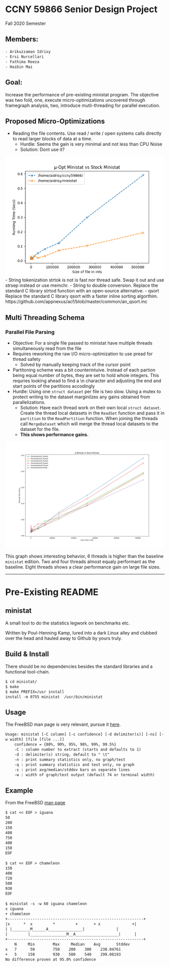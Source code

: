 # CCNY 59866 Senior Design Project
Fall 2020 Semester

## Members: 
	- Arikuzzaman Idrisy
	- Ersi Nurcellari
	- Fathima Reeza
	- Haibin Mai

## Goal: 
Increase the performance of pre-existing ministat program. The objective was two fold, one, execute micro-optimizations uncovered through framegraph analysis, two, introduce mutli-threading for parallel execution.

## Proposed Micro-Optimizations
- Reading the file contents.
Use read / write / open systems calls directly to read larger blocks of data at a time. 
	- Hurdle: Seems the gain is very minimal and not less than CPU Noise
	- Solution: Dont use it?
<img src="micro_vs_stock.png">
- String tokenization
strtok is not is fast nor thread safe. Swap it out and use strsep instead or use memchr.
- String to double conversion.
Replace the standard C library strtod function with an open-source alternative.
- qsort 
Replace the standard C library qsort with a faster inline sorting algorthim. https://github.com/appnexus/acf/blob/master/common/an_qsort.inc

## Multi Threading Schema
### Parallel File Parsing
- Objective: For a single file passed to ministat have multiple threads simultaneously read from the file
- Requires reworking the raw I/O micro-optimization to use pread for thread safety
	- Solved by manually keeping track of the cursor point
- Partitoning scheme was a bit counterintuive. Instead of each partion being equal number of bytes, they are set to hold whole integers. This requries looking ahead to find a \n character and adjusting the end and start points of the partitions accodingly
- Hurdle: Using one `struct dataset` per file is two slow. Using a mutex to protect writing to the dataset marginilzes any gains obtained from parallelizations.
	- Solution: Have each thread work on their own local `struct dataset`. Create the thread local datasets in the `ReadSet` function and pass it in `partition` to the `ReadPartition` function. When joining the threads call `MergeDataset` which will merge the thread local datasets to the dataset for the file. 
	- __This shows performance gains.__

<img src="images/parallel_vs_stock.png">

This graph shows interesting behavior, 6 threads is higher than the baseline `ministat` edition. Two and four threads almost equaly performant as the baseline. Eight threads shows a clear performance gain on large file sizes.



---

# Pre-Existing README
## ministat
A small tool to do the statistics legwork on benchmarks etc.

Written by Poul-Henning Kamp, lured into a dark Linux alley and clubbed over the head and hauled away to Github by yours truly.

## Build & Install

There should be no dependencies besides the standard libraries and a functional tool-chain.

	$ cd ministat/
	$ make
	$ make PREFIX=/usr install
	install -m 0755 ministat  /usr/bin/ministat

## Usage
The FreeBSD man page is very relevant, pursue it [here](http://www.freebsd.org/cgi/man.cgi?ministat).

	Usage: ministat [-C column] [-c confidence] [-d delimiter(s)] [-ns] [-w width] [file [file ...]]
		confidence = {80%, 90%, 95%, 98%, 99%, 99.5%}
		-C : column number to extract (starts and defaults to 1)
		-d : delimiter(s) string, default to " \t"
		-n : print summary statistics only, no graph/test
		-q : print summary statistics and test only, no graph
		-s : print avg/median/stddev bars on separate lines
		-w : width of graph/test output (default 74 or terminal width)

## Example
From the FreeBSD [man page](http://www.freebsd.org/cgi/man.cgi?ministat)

	$ cat << EOF > iguana
	50
	200
	150
	400
	750
	400
	150
	EOF

	$ cat << EOF > chameleon
	150
	400
	720	
	500
	930
	EOF

	$ ministat -s -w 60 iguana chameleon
	x iguana
	+ chameleon
	+------------------------------------------------------------+
	|x      *  x	     *	       +	   + x	            +|
	| |________M______A_______________|			     |
	| 	      |________________M__A___________________|      |
	+------------------------------------------------------------+
	    N	  Min	     Max     Median	   Avg	     Stddev
	x   7	   50	     750	200	   300	  238.04761
	+   5	  150	     930	500	   540	  299.08193
	No difference proven at 95.0% confidence
